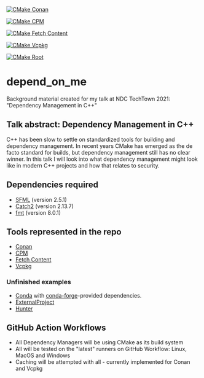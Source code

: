 [![CMake Conan](https://github.com/patricia-gallardo/depend_on_me/actions/workflows/cmake_conan.yml/badge.svg)](https://github.com/patricia-gallardo/depend_on_me/actions/workflows/cmake_conan.yml)

[![CMake CPM](https://github.com/patricia-gallardo/depend_on_me/actions/workflows/cmake_cpm.yml/badge.svg)](https://github.com/patricia-gallardo/depend_on_me/actions/workflows/cmake_cpm.yml)

[![CMake Fetch Content](https://github.com/patricia-gallardo/depend_on_me/actions/workflows/cmake_fetch_content.yml/badge.svg)](https://github.com/patricia-gallardo/depend_on_me/actions/workflows/cmake_fetch_content.yml)

[![CMake Vcpkg](https://github.com/patricia-gallardo/depend_on_me/actions/workflows/cmake_vcpkg.yml/badge.svg)](https://github.com/patricia-gallardo/depend_on_me/actions/workflows/cmake_vcpkg.yml)

[![CMake Root](https://github.com/patricia-gallardo/depend_on_me/actions/workflows/cmake.yml/badge.svg)](https://github.com/patricia-gallardo/depend_on_me/actions/workflows/cmake.yml)

# depend_on_me

Background material created for my talk at NDC TechTown 2021: "Dependency Management
in C++"

## Talk abstract: Dependency Management in C++

C++ has been slow to settle on standardized tools for building and dependency
management. In recent years CMake has emerged as the de facto standard for builds, but
dependency management still has no clear winner. In this talk I will look into what
dependency management might look like in modern C++ projects and how that relates to
security.

## Dependencies required

* [SFML](https://github.com/SFML/SFML) (version 2.5.1)
* [Catch2](https://github.com/catchorg/Catch2) (version 2.13.7)
* [fmt](https://github.com/fmtlib/fmt) (version 8.0.1)

## Tools represented in the repo

* [Conan](https://conan.io/)
* [CPM](https://github.com/cpm-cmake/CPM.cmake)
* [Fetch Content](https://cmake.org/cmake/help/latest/module/FetchContent.html)
* [Vcpkg](https://vcpkg.io/en/index.html)

### Unfinished examples

* [Conda](https://docs.conda.io) with [conda-forge](https://conda-forge.org/)-provided dependencies.
* [ExternalProject](https://cmake.org/cmake/help/latest/module/ExternalProject.html)  
* [Hunter](https://hunter.readthedocs.io/en/latest/)


## GitHub Action Workflows

* All Dependency Managers will be using CMake as its build system
* All will be tested on the "latest" runners on GitHub Workflow: Linux, MacOS and
  Windows
* Caching will be attempted with all - currently implemented for Conan and Vcpkg
